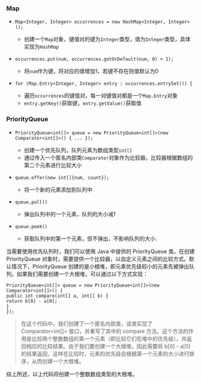 ### Map

- ```
  Map<Integer, Integer> occurrences = new HashMap<Integer, Integer>();
  ```

  - 创建一个`Map`对象，键值对的键为`Integer`类型，值为`Integer`类型，具体实现为`HashMap`

- ```
  occurrences.put(num, occurrences.getOrDefault(num, 0) + 1);
  ```

  - 将`num`作为键，将对应的值增加1，若键不存在则值默认为0

- ```
  for (Map.Entry<Integer, Integer> entry : occurrences.entrySet()) {
  ```

  - 遍历`occurrences`的键值对，每一对键值对都是一个`Map.Entry`对象
  - `entry.getKey()`获取键，`entry.getValue()`获取值

### PriorityQueue

- ```
  PriorityQueue<int[]> queue = new PriorityQueue<int[]>(new Comparator<int[]>() { ... });
  ```

  - 创建一个优先队列，队列元素为数组类型`int[]`
  - 通过传入一个匿名内部类`Comparator`对象作为比较器，比较器根据数组的第二个元素进行比较大小

- ```
  queue.offer(new int[]{num, count});
  ```

  - 将一个新的元素添加到队列中

- ```
  queue.poll()
  ```

  - 弹出队列中的一个元素，队列的大小减1

- ```
  queue.peek()
  ```

  - 获取队列中的第一个元素，但不弹出，不影响队列的大小.

当需要使用优先队列时，我们可以使用 Java 中提供的 PriorityQueue 类。在创建 PriorityQueue 对象时，需要提供一个比较器，以自定义元素之间的比较方式。默认情况下，PriorityQueue 创建的是小根堆，即元素优先级较小的元素先被弹出队列。如果我们需要创建一个大根堆，可以通过以下方式实现：
~~~
PriorityQueue<int[]> queue = new PriorityQueue<int[]>(new Comparator<int[]>() {
public int compare(int[] a, int[] b) {
return b[0] - a[0];
}
});
~~~
> 在这个代码中，我们创建了一个匿名内部类，该类实现了 Comparator<int[]> 接口，并重写了其中的 compare 方法。这个方法的作用是比较两个整数数组的第一个元素（即比较它们在堆中的优先级），并返回相应的比较结果。由于我们要创建一个大根堆，因此需要将 b[0] - a[0] 的结果返回，这样在比较时，元素的优先级会根据第一个元素的大小进行排序，从而创建一个大根堆。

  综上所述，以上代码将创建一个整数数组类型的大根堆。